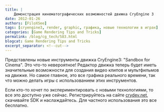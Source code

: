 ```yaml
---
title: |
    Демонстрация кинематографических возможностей движка CryEngine 3
date: 2012-01-26
authors: [FiloXSee]
tags: [cryengine3, render, graphic, графика, новые технологии в играх]
categories: [Game Rendering Tips and Tricks]
permalink: /blog/cg_tech/583.html
blogcat: Game Rendering Tips and Tricks
excerpt_separator: <!--cut-->
---
```


Представлены новые инструменты движка CryEngine3: "Sandbox for Cinema". Это что-то невероятное! Редактор движка теперь будет иметь значительные возможности для создания видео клипов и мультфильмов на движке. Но самое главное, это все графика реального времени, так что можно делать игры с использованием этих инструментов.

Если кто-то хочет по экспериментировать с новыми технологиями, то все это доступно уже сейчас. Регистрируйтесь на сайте [crydev.net](http://www.crydev.net/), скачивайте SDK и наслаждайтесь. Для частного использования это все бесплатно.

<object style="height: 390px; width: 640px"><param name="movie" value="http://www.youtube.com/v/dtlqujRQiXg?version=3&feature=player_detailpage"><param name="allowFullScreen" value="true"><param name="allowScriptAccess" value="always"><embed src="http://www.youtube.com/v/dtlqujRQiXg?version=3&feature=player_detailpage" type="application/x-shockwave-flash" allowfullscreen="true" allowScriptAccess="always" width="640" height="360"></object>
